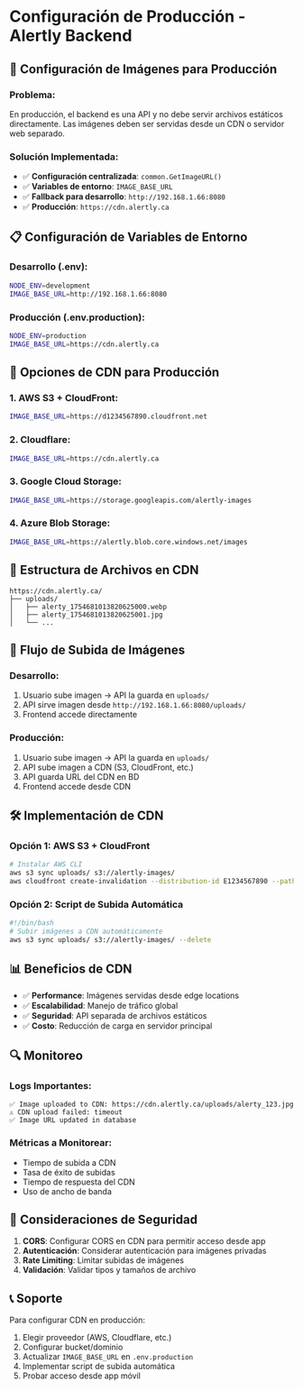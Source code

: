 # Configuración de Producción - Alertly Backend

## 🚀 **Configuración de Imágenes para Producción**

### **Problema**:
En producción, el backend es una API y no debe servir archivos estáticos directamente. Las imágenes deben ser servidas desde un CDN o servidor web separado.

### **Solución Implementada**:
- ✅ **Configuración centralizada**: `common.GetImageURL()`
- ✅ **Variables de entorno**: `IMAGE_BASE_URL`
- ✅ **Fallback para desarrollo**: `http://192.168.1.66:8080`
- ✅ **Producción**: `https://cdn.alertly.ca`

## 📋 **Configuración de Variables de Entorno**

### **Desarrollo (.env)**:
```bash
NODE_ENV=development
IMAGE_BASE_URL=http://192.168.1.66:8080
```

### **Producción (.env.production)**:
```bash
NODE_ENV=production
IMAGE_BASE_URL=https://cdn.alertly.ca
```

## 🔧 **Opciones de CDN para Producción**

### **1. AWS S3 + CloudFront**:
```bash
IMAGE_BASE_URL=https://d1234567890.cloudfront.net
```

### **2. Cloudflare**:
```bash
IMAGE_BASE_URL=https://cdn.alertly.ca
```

### **3. Google Cloud Storage**:
```bash
IMAGE_BASE_URL=https://storage.googleapis.com/alertly-images
```

### **4. Azure Blob Storage**:
```bash
IMAGE_BASE_URL=https://alertly.blob.core.windows.net/images
```

## 📁 **Estructura de Archivos en CDN**

```
https://cdn.alertly.ca/
├── uploads/
│   ├── alerty_1754681013820625000.webp
│   ├── alerty_1754681013820625001.jpg
│   └── ...
```

## 🔄 **Flujo de Subida de Imágenes**

### **Desarrollo**:
1. Usuario sube imagen → API la guarda en `uploads/`
2. API sirve imagen desde `http://192.168.1.66:8080/uploads/`
3. Frontend accede directamente

### **Producción**:
1. Usuario sube imagen → API la guarda en `uploads/`
2. API sube imagen a CDN (S3, CloudFront, etc.)
3. API guarda URL del CDN en BD
4. Frontend accede desde CDN

## 🛠️ **Implementación de CDN**

### **Opción 1: AWS S3 + CloudFront**
```bash
# Instalar AWS CLI
aws s3 sync uploads/ s3://alertly-images/
aws cloudfront create-invalidation --distribution-id E1234567890 --paths "/*"
```

### **Opción 2: Script de Subida Automática**
```bash
#!/bin/bash
# Subir imágenes a CDN automáticamente
aws s3 sync uploads/ s3://alertly-images/ --delete
```

## 📊 **Beneficios de CDN**

- ✅ **Performance**: Imágenes servidas desde edge locations
- ✅ **Escalabilidad**: Manejo de tráfico global
- ✅ **Seguridad**: API separada de archivos estáticos
- ✅ **Costo**: Reducción de carga en servidor principal

## 🔍 **Monitoreo**

### **Logs Importantes**:
```
✅ Image uploaded to CDN: https://cdn.alertly.ca/uploads/alerty_123.jpg
⚠️ CDN upload failed: timeout
✅ Image URL updated in database
```

### **Métricas a Monitorear**:
- Tiempo de subida a CDN
- Tasa de éxito de subidas
- Tiempo de respuesta del CDN
- Uso de ancho de banda

## 🚨 **Consideraciones de Seguridad**

1. **CORS**: Configurar CORS en CDN para permitir acceso desde app
2. **Autenticación**: Considerar autenticación para imágenes privadas
3. **Rate Limiting**: Limitar subidas de imágenes
4. **Validación**: Validar tipos y tamaños de archivo

## 📞 **Soporte**

Para configurar CDN en producción:
1. Elegir proveedor (AWS, Cloudflare, etc.)
2. Configurar bucket/dominio
3. Actualizar `IMAGE_BASE_URL` en `.env.production`
4. Implementar script de subida automática
5. Probar acceso desde app móvil
